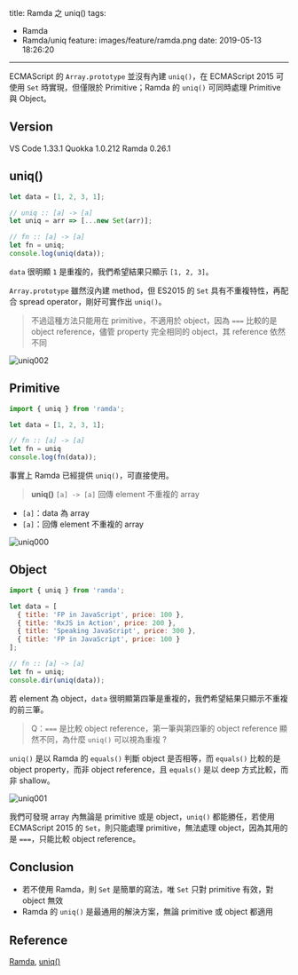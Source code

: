 title: Ramda 之 uniq()
tags:
  - Ramda
  - Ramda/uniq
feature: images/feature/ramda.png
date: 2019-05-13 18:26:20
---
ECMAScript 的 `Array.prototype` 並沒有內建 `uniq()`，在 ECMAScript 2015 可使用 `Set` 時實現，但僅限於 Primitive；Ramda 的 `uniq()` 可同時處理 Primitive 與 Object。

<!-- more -->

## Version

VS Code 1.33.1
Quokka 1.0.212
Ramda 0.26.1

## uniq()

```javascript
let data = [1, 2, 3, 1];

// uniq :: [a] -> [a]
let uniq = arr => [...new Set(arr)];

// fn :: [a] -> [a]
let fn = uniq;
console.log(uniq(data));
```

`data` 很明顯 `1` 是重複的，我們希望結果只顯示 `[1, 2, 3]`。

`Array.prototype` 雖然沒內建 method，但 ES2015 的 `Set` 具有不重複特性，再配合 spread operator，剛好可實作出 `uniq()`。

> 不過這種方法只能用在 primitive，不適用於 object，因為 `===` 比較的是 object reference，儘管 property 完全相同的 object，其 reference 依然不同

![uniq002](/images/ramda/uniq/uniq002.png)

## Primitive

```javascript
import { uniq } from 'ramda';

let data = [1, 2, 3, 1];

// fn :: [a] -> [a]
let fn = uniq
console.log(fn(data));
```

事實上 Ramda 已經提供 `uniq()`，可直接使用。

> **uniq()**
> `[a] -> [a]`
> 回傳 element 不重複的 array

* `[a]`：data 為 array
* `[a]`：回傳 element 不重複的 array

![uniq000](/images/ramda/uniq/uniq000.png)

## Object

```javascript
import { uniq } from 'ramda';

let data = [
  { title: 'FP in JavaScript', price: 100 },
  { title: 'RxJS in Action', price: 200 },
  { title: 'Speaking JavaScript', price: 300 },
  { title: 'FP in JavaScript', price: 100 }
];

// fn :: [a] -> [a]
let fn = uniq;
console.dir(uniq(data));
```

若 element 為 object，`data` 很明顯第四筆是重複的，我們希望結果只顯示不重複的前三筆。

> Q：`===` 是比較 object reference，第一筆與第四筆的 object reference 顯然不同，為什麼 `uniq()` 可以視為重複 ?

`uniq()` 是以 Ramda 的 `equals()` 判斷 object 是否相等，而 `equals()` 比較的是 object property，而非 object reference，且 `equals()` 是以 deep 方式比較，而非 shallow。

![uniq001](/images/ramda/uniq/uniq001.png)

我們可發現 array 內無論是 primitive 或是 object，`uniq()` 都能勝任，若使用 ECMAScript 2015 的 `Set`，則只能處理 primitive，無法處理 object，因為其用的是 `===`，只能比較 object reference。

## Conclusion

* 若不使用 Ramda，則 `Set` 是簡單的寫法，唯 `Set` 只對 primitive 有效，對 object 無效
* Ramda 的 `uniq()` 是最通用的解決方案，無論 primitive 或 object 都適用

## Reference

[Ramda](https://ramdajs.com), [uniq()](https://ramdajs.com/docs/#uniq)